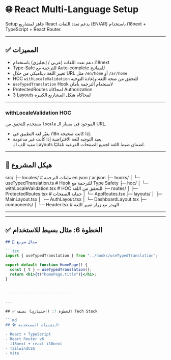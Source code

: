 # 🌐 React Multi-Language Setup  

Setup جاهز لمشاريع React يدعم تعدد اللغات (EN/AR) باستخدام i18next + TypeScript + React Router.  

----------------------------------------------

## ✅ المميزات  

- دعم تعدد اللغات (عربي / إنجليزي) باستخدام i18next  
- Type-Safe للترجمة مع Auto-complete للمفاتيح  
- تغيير اللغة ديناميكي من خلال URL مثل `/en/home` أو `/ar/home`  
- HOC `withLocaleValidation` للتحقق من صحة اللغة وإعادة التوجيه  
- `useTypedTranslation` Hook لاستخدام الترجمة بأمان  
- ProtectedRoutes لمحاكاة Authorization  
- 3 Layouts لمحاكاة هيكل المشاريع الكبيرة

- -----------------------------------
### withLocaleValidation HOC  
يستخدم للتحقق من `locale` الموجود في مسار الـ URL.  
- يغيّر لغة التطبيق في i18n إذا كانت صحيحة.  
- يعيد التوجيه للغة الافتراضية إذا كانت غير مدعومة.  
مفيد للف الـ Layouts لضمان ضبط اللغة لجميع الصفحات الفرعية تلقائيًا.


-------------------------------------------------------------------------
## 📂 هيكل المشروع  

src/
├─ locales/ # ملفات الترجمة en.json / ar.json
├─ hooks/
│ └─ useTypedTranslation.ts # Hook للترجمة مع Type Safety
├─ hoc/
│ └─ withLocaleValidation.tsx # HOC للتحقق من اللغة
├─ routes/
│ ├─ ProtectedRoutes.tsx # حماية الصفحات
│ └─ AppRoutes.tsx
├─ layouts/
│ ├─ MainLayout.tsx
│ ├─ AuthLayout.tsx
│ └─ DashboardLayout.tsx
├─ components/
│ └─ Header.tsx # الهيدر مع زرار تغيير اللغة


----------------------------------

---

## ✅ الخطوة 6: مثال بسيط للاستخدام  

```md
## 📌 مثال سريع  

```tsx
import { useTypedTranslation } from "../hooks/useTypedTranslation";

export default function HomePage() {
  const { t } = useTypedTranslation();
  return <h1>{t("homePage.title")}</h1>;
}


------------------------------

---

## ✅ الخطوة 7: (اختياري) نضيف Tech Stack  

```md
## 🛠️ التقنيات المستخدمة  

- React + TypeScript  
- React Router v6  
- i18next + react-i18next  
- TailwindCSS  
- Vite  
